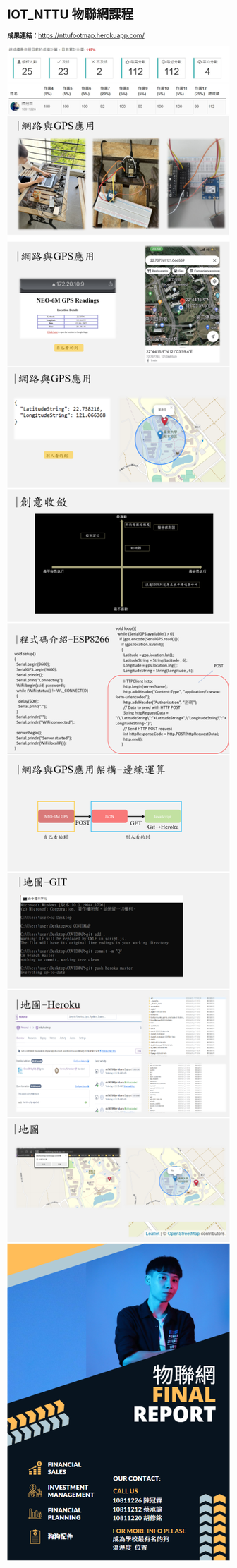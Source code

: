 # IOT_NTTU 物聯網課程
<strong>成果連結：</strong>https://nttufootmap.herokuapp.com/
<br>

![image](https://github.com/SmallliDinosaur/IOT_NTTU/blob/main/Picture/support_1.jpg)
![image](https://github.com/SmallliDinosaur/IOT_NTTU/blob/main/Picture/final_core_99.jpg)
![image](https://github.com/SmallliDinosaur/IOT_NTTU/blob/main/Picture/%E7%A4%BA%E7%AF%841.png)
![image](https://github.com/SmallliDinosaur/IOT_NTTU/blob/main/Picture/%E7%A4%BA%E7%AF%842.png)
![image](https://github.com/SmallliDinosaur/IOT_NTTU/blob/main/Picture/%E7%A4%BA%E7%AF%843.png)
![image](https://github.com/SmallliDinosaur/IOT_NTTU/blob/main/Picture/%E7%A4%BA%E7%AF%844.png)
![image](https://github.com/SmallliDinosaur/IOT_NTTU/blob/main/Picture/%E7%A4%BA%E7%AF%845.png)
![image](https://github.com/SmallliDinosaur/IOT_NTTU/blob/main/Picture/%E6%9E%B6%E6%A7%8B1.png)
![image](https://github.com/SmallliDinosaur/IOT_NTTU/blob/main/Picture/%E6%9E%B6%E6%A7%8B2.png)
![image](https://github.com/SmallliDinosaur/IOT_NTTU/blob/main/Picture/%E6%9E%B6%E6%A7%8B3.png)
![image](https://github.com/SmallliDinosaur/IOT_NTTU/blob/main/Picture/%E6%9E%B6%E6%A7%8B4.png)
![image](https://github.com/SmallliDinosaur/IOT_NTTU/blob/main/Picture/%E5%B0%8F%E5%B0%88%E9%A1%8C%E6%B5%B7%E5%A0%B1.png)



